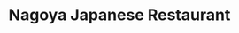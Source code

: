 ---
layout: '../../../layouts/Restaurant.astro'
title: Nagoya Japanese Restaurant
lng: -76.9035736
lat: 40.2427375
color: 'var(--noodles)'
type: noodles
address: 829 State St, Lemoyne, PA 17043
rating: 4
tags: 
  - japanese
  - ramen
  - gyoza
---
